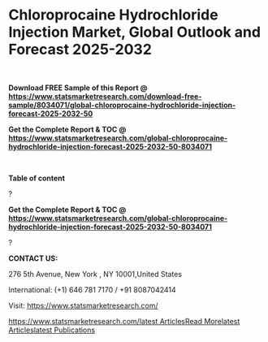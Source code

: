<h1>Chloroprocaine Hydrochloride Injection Market, Global Outlook and Forecast 2025-2032</h1><br/><p><strong>Download FREE Sample of this Report @ <a href="https://www.statsmarketresearch.com/download-free-sample/8034071/global-chloroprocaine-hydrochloride-injection-forecast-2025-2032-50">https://www.statsmarketresearch.com/download-free-sample/8034071/global-chloroprocaine-hydrochloride-injection-forecast-2025-2032-50</a></strong></p>
 
 
 
 <div><b>Get the Complete Report & TOC @ <a href="https://www.statsmarketresearch.com/global-chloroprocaine-hydrochloride-injection-forecast-2025-2032-50-8034071">https://www.statsmarketresearch.com/global-chloroprocaine-hydrochloride-injection-forecast-2025-2032-50-8034071</a></b></div>
 
 
 
 <p><br />
 
 <b>Table of content</b></p>
 
 
 
 <p>? </p>
 
 
 
 <div><b>Get the Complete Report & TOC @ <a href="https://www.statsmarketresearch.com/global-chloroprocaine-hydrochloride-injection-forecast-2025-2032-50-8034071">https://www.statsmarketresearch.com/global-chloroprocaine-hydrochloride-injection-forecast-2025-2032-50-8034071</a></b></div>
 
 
 
 <p>? </p>
 
 
 
 <p><b>CONTACT US:</b><br />
 
 276 5th Avenue, New York , NY 10001,United States<br />
 
 International: (+1) 646 781 7170 / +91 8087042414<br />
 
 Visit: <a href="https://www.statsmarketresearch.com/">https://www.statsmarketresearch.com/</a><br />
 
 <a href="https://gyeongbokgung.com">https://www.statsmarketresearch.com/</a><a href="https://hallyeomaritime.com">latest Articles</a><a href="https://jingwansa.com">Read More</a><a href="https://nguoiviet.jp/">latest Articles</a><a href="https://www.intelmarketresearch.com/">latest Publications</a></p>